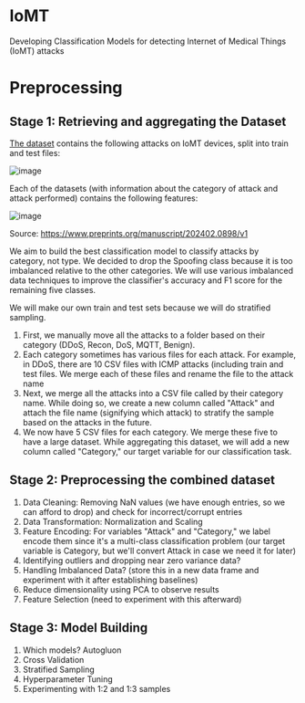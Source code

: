 # IoMT
Developing Classification Models for detecting Internet of Medical Things (IoMT) attacks

# Preprocessing
## Stage 1: Retrieving and aggregating the Dataset

[The dataset](https://www.unb.ca/cic/datasets/iomt-dataset-2024.html) contains the following attacks on IoMT devices, split into train and test files:

![image](https://github.com/keshavramesh23/IoMT/assets/106554196/f887468e-f1e4-4914-8fd2-7756e22060cd)

Each of the datasets (with information about the category of attack and attack performed) contains the following features:

![image](https://github.com/keshavramesh23/IoMT/assets/106554196/82a487db-71d7-4915-a2f9-94b1c70553ba)

Source: https://www.preprints.org/manuscript/202402.0898/v1

We aim to build the best classification model to classify attacks by category, not type. We decided to drop the Spoofing class because it is too imbalanced relative to the other categories. We will use various imbalanced data techniques to improve the classifier's accuracy and F1 score for the remaining five classes.

We will make our own train and test sets because we will do stratified sampling.
  1. First, we manually move all the attacks to a folder based on their category (DDoS, Recon, DoS, MQTT, Benign).
  2. Each category sometimes has various files for each attack. For example, in DDoS, there are 10 CSV files with ICMP attacks (including train and test files. We merge each of these files and rename the file to the attack name
  3. Next, we merge all the attacks into a CSV file called by their category name. While doing so, we create a new column called "Attack" and attach the file name (signifying which attack) to stratify the sample based on the attacks in the future.
  4. We now have 5 CSV files for each category. We merge these five to have a large dataset. While aggregating this dataset, we will add a new column called "Category," our target variable for our classification task.

## Stage 2: Preprocessing the combined dataset

1. Data Cleaning: Removing NaN values (we have enough entries, so we can afford to drop) and check for incorrect/corrupt entries
2. Data Transformation: Normalization and Scaling
3. Feature Encoding: For variables "Attack" and "Category," we label encode them since it's a multi-class classification problem (our target variable is Category, but we'll convert Attack in case we need it for later)
4. Identifying outliers and dropping near zero variance data?
5. Handling Imbalanced Data? (store this in a new data frame and experiment with it after establishing baselines)
6. Reduce dimensionality using PCA to observe results
7. Feature Selection (need to experiment with this afterward)

## Stage 3: Model Building

1. Which models? Autogluon
2. Cross Validation
3. Stratified Sampling
4. Hyperparameter Tuning
5. Experimenting with 1:2 and 1:3 samples
